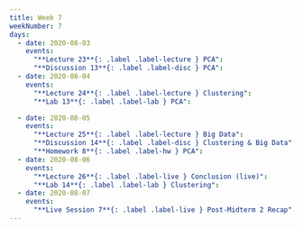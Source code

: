 ```yaml
---
title: Week 7
weekNumber: 7
days:
  - date: 2020-08-03
    events:
      "**Lecture 23**{: .label .label-lecture } PCA":
      "**Discussion 13**{: .label .label-disc } PCA":
  - date: 2020-08-04
    events:
      "**Lecture 24**{: .label .label-lecture } Clustering":
      "**Lab 13**{: .label .label-lab } PCA":

  - date: 2020-08-05
    events:
      "**Lecture 25**{: .label .label-lecture } Big Data":
      "**Discussion 14**{: .label .label-disc } Clustering & Big Data":
      "**Homework 8**{: .label .label-hw } PCA":
  - date: 2020-08-06
    events:
      "**Lecture 26**{: .label .label-live } Conclusion (live)":
      "**Lab 14**{: .label .label-lab } Clustering":
  - date: 2020-08-07
    events:
      "**Live Session 7**{: .label .label-live } Post-Midterm 2 Recap":
---
```

